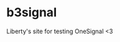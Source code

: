 <head> 
  <script src="https://cdn.onesignal.com/sdks/OneSignalSDK.js" defer></script>
<script>
  window.OneSignal = window.OneSignal || [];
  OneSignal.push(function() {
    OneSignal.init({
      appId: "ab45c910-d759-4ded-8a31-ef0c5dd0cdab",
    });
  });
</script>
 <script src="https://cdn.onesignal.com/sdks/OneSignalSDK.js" defer></script>
</head>


# b3signal


Liberty's site for testing OneSignal <3
